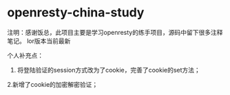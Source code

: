 # openresty-china-study
注明：感谢饭总，此项目主要是学习openresty的练手项目，源码中留下很多注释笔记。 lor版本当前最新

个人补充点：

1. 将登陆验证的session方式改为了cookie，完善了cookie的set方法；
 
2.新增了cookie的加密解密验证；


